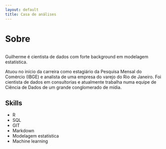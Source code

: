 ```yaml
---
layout: default
title: Casa de análises
---
```


<div class="post">
	<h1 class="pageTitle">Sobre</h1>
	<img src="{{ '/assets/img/touring.jpg' | prepend: site.baseurl }}" alt="">
	<p class="intro">Guilherme é cientista de dados com forte background em modelagem estatística.</p>
	<p>Atuou no início da carreira como estagiário da Pesquisa Mensal do Comércio (IBGE) e analista de uma empresa do varejo do Rio de Janeiro. Foi cientista de dados em consultorias e atualmente trabalha numa equipe de Ciência de Dados de um grande conglomerado de mídia.</p>
	<h2>Skills</h2>
	<ul>
		<li>R</li>
  		<li>SQL</li>
  		<li>GIT</li>
  		<li>Markdown</li>
  		<li>Modelagem estatística</li>
  		<li>Machine learning</li>
  	</ul>
</div>
